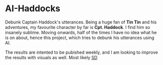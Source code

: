 # AI-Haddocks
Debunk Captain Haddock's utterances. Being a huge fan of **Tin Tin** and his adventures, 
my favourite character by far is **Cpt. Haddock**. I find him so insanely sublime. 
Moving onwards, half of the times I have no idea what he is on about, hence this project, 
which tries to debunk his utterances using AI. 

The results are intented to be pubished weekly, and I am looking to improve the results with 
visuals as well. Most likely [SD](https://huggingface.co/stabilityai/stable-diffusion-xl-base-1.0)
